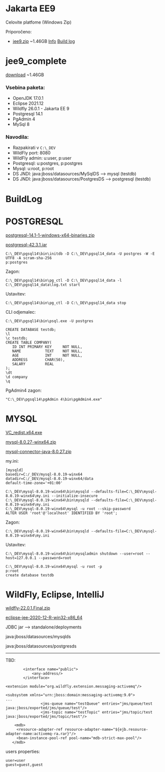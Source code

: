 # Jakarta EE9
Celovite platfome (Windows Zip)

Priporočeno:
- [jee9.zip](https://drive.google.com/file/d/1bMAEuGXXccEpzvqceS0EJloka4-sYWIz/view?usp=sharing) ~1.46GB [Info](#jee9_complete) [Build log](#BuildLog)




# jee9_complete
[download](https://drive.google.com/file/d/1bMAEuGXXccEpzvqceS0EJloka4-sYWIz/view?usp=sharing) ~1.46GB

### Vsebina paketa:
- OpenJDK 17.0.1
- Eclipse 2021.12
- Wildfly 26.0.1 - Jakarta EE 9
- Postgresql 14.1
- PgAdmin 4
- MySql 8


### Navodila:

- Razpakirati v `C:\_DEV`
- WildFly port: 8080
- WildFly admin: u:user, p:user
- Postgresql: u:postgres, p:postgres
- Mysql: u:root, p:root
- DS JNDI: java:jboss/datasources/MySqlDS --> mysql (testdb)
- DS JNDI: java:jboss/datasources/PostgresDS --> postgresql (testdb)


# BuildLog

POSTGRESQL
==========
[postgresql-14.1-1-windows-x64-binaries.zip](https://www.enterprisedb.com/download-postgresql-binaries)

[postgresql-42.3.1.jar](https://jdbc.postgresql.org/download.html)

```
C:\_DEV\pgsql14\bin\initdb -D C:\_DEV\pgsql14_data -U postgres -W -E UTF8 -A scram-sha-256
p:postgres
```

Zagon:
```
C:\_DEV\pgsql14\bin\pg_ctl -D C:\_DEV\pgsql14_data -l C:\_DEV\pgsql14_data\log.txt start
```

Ustavitev:
```
C:\_DEV\pgsql14\bin\pg_ctl -D C:\_DEV\pgsql14_data stop
```

CLI odjemalec:
```
C:\_DEV\pgsql14\bin\psql.exe -U postgres
```

```
CREATE DATABASE testdb;
\l
\c testdb;
CREATE TABLE COMPANY(
   ID INT PRIMARY KEY     NOT NULL,
   NAME           TEXT    NOT NULL,
   AGE            INT     NOT NULL,
   ADDRESS        CHAR(50),
   SALARY         REAL
);
\dt
\d company
\q
```

PgAdmin4 zagon:
```
"C:\_DEV\pgsql14\pgAdmin 4\bin\pgAdmin4.exe"
```

MYSQL
=====
[VC_redist.x64.exe](https://support.microsoft.com/en-us/help/2977003/the-latest-supported-visual-c-downloads)

[mysql-8.0.27-winx64.zip](https://dev.mysql.com/downloads/mysql/)

[mysql-connector-java-8.0.27.zip](https://dev.mysql.com/downloads/connector/j/)

my.ini:
```
[mysqld]
basedir=C:/_DEV/mysql-8.0.19-winx64
datadir=C:/_DEV/mysql-8.0.19-winx64/data
default-time-zone='+01:00'
```

```
C:\_DEV\mysql-8.0.19-winx64\bin\mysqld --defaults-file=C:\_DEV\mysql-8.0.19-winx64\my.ini --initialize-insecure
C:\_DEV\mysql-8.0.19-winx64\bin\mysqld --defaults-file=C:\_DEV\mysql-8.0.19-winx64\my.ini
C:\_DEV\mysql-8.0.19-winx64\mysql -u root --skip-password
ALTER USER 'root'@'localhost' IDENTIFIED BY 'root';
```
Zagon:
```
C:\_DEV\mysql-8.0.19-winx64\bin\mysqld --defaults-file=C:\_DEV\mysql-8.0.19-winx64\my.ini
```

Ustavitev:
```
C:\_DEV\mysql-8.0.19-winx64\bin\mysqladmin shutdown --user=root --host=127.0.0.1 --password=root
```

```
C:\_DEV\mysql-8.0.19-winx64\mysql -u root -p
p:root
create database testdb
```


WildFly, Eclipse, IntelliJ
==========================

[wildfly-22.0.1.Final.zip](https://wildfly.org/downloads/)

[eclipse-jee-2020-12-R-win32-x86_64](https://www.eclipse.org/downloads/packages/)

JDBC jar --> standalone/deployments

java:jboss/datasources/mysqlds

java:jboss/datasources/postgresds

---

TBD:

```
        <interface name="public">
            <any-address/>
        </interface>
```

```
<extension module="org.wildfly.extension.messaging-activemq"/>
```

```
<subsystem xmlns="urn:jboss:domain:messaging-activemq:9.0">
...
				<jms-queue name="testQueue" entries="jms/queue/test java:jboss/exported/jms/queue/test"/>
				<jms-topic name="testTopic" entries="jms/topic/test java:jboss/exported/jms/topic/test"/>
```

```
	<mdb>
     <resource-adapter-ref resource-adapter-name="${ejb.resource-adapter-name:activemq-ra.rar}"/>
     <bean-instance-pool-ref pool-name="mdb-strict-max-pool"/>
   </mdb>
```

users properties:

```
user=user
guest=guest,guest
```

